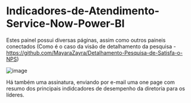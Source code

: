 # Indicadores-de-Atendimento-Service-Now-Power-BI
Estes painel possui diversas páginas, assim como outros paineis conectados (Como é o caso da visão de detalhamento da pesquisa - https://github.com/MayaraZayra/Detalhamento-Pesquisa-de-Satisfa-o-NPS)


![image](https://github.com/user-attachments/assets/8f8fea96-ddc3-4eca-856c-2f4df1779e96)

Há também uma assinatura, enviando por e-mail uma one page com resumo dos principais indidcadores de desempenho da diretoria para os líderes.
